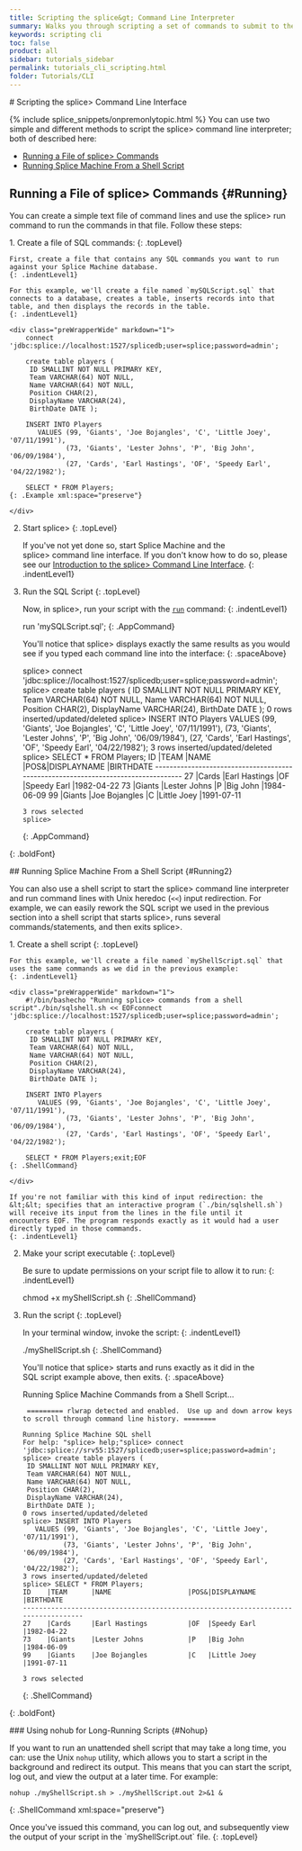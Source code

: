 ```yaml
---
title: Scripting the splice&gt; Command Line Interpreter
summary: Walks you through scripting a set of commands to submit to the splice&gt; command line interpreter.
keywords: scripting cli
toc: false
product: all
sidebar: tutorials_sidebar
permalink: tutorials_cli_scripting.html
folder: Tutorials/CLI
---
```

<section>
<div class="TopicContent" data-swiftype-index="true" markdown="1">
# Scripting the splice&gt; Command Line Interface

{% include splice_snippets/onpremonlytopic.html %}
You can use two simple and different methods to script the <span
class="AppCommand">splice&gt;</span> command line interpreter; both of
described here:

* [Running a File of splice&gt; Commands](#Running)
* [Running Splice Machine From a Shell Script](#Running2)

## Running a File of splice&gt; Commands   {#Running}

You can create a simple text file of command lines and use the
splice&gt; run command to run the commands in that file. Follow these
steps:

<div class="opsStepsList" markdown="1">
1.  Create a file of SQL commands:
    {: .topLevel}
    
    First, create a file that contains any SQL commands you want to run
    against your Splice Machine database.
    {: .indentLevel1}
    
    For this example, we'll create a file named `mySQLScript.sql` that
    connects to a database, creates a table, inserts records into that
    table, and then displays the records in the table.
    {: .indentLevel1}
    
    <div class="preWrapperWide" markdown="1">
        connect 'jdbc:splice://localhost:1527/splicedb;user=splice;password=admin';
        
        create table players (
         ID SMALLINT NOT NULL PRIMARY KEY,
         Team VARCHAR(64) NOT NULL,
         Name VARCHAR(64) NOT NULL,
         Position CHAR(2),
         DisplayName VARCHAR(24),
         BirthDate DATE );
        
        INSERT INTO Players
           VALUES (99, 'Giants', 'Joe Bojangles', 'C', 'Little Joey', '07/11/1991'),
                  (73, 'Giants', 'Lester Johns', 'P', 'Big John', '06/09/1984'),
                  (27, 'Cards', 'Earl Hastings', 'OF', 'Speedy Earl', '04/22/1982');
        
        SELECT * FROM Players;
    {: .Example xml:space="preserve"}
    
    </div>

2.  Start splice&gt;
    {: .topLevel}
    
    If you've not yet done so, start Splice Machine and the
    splice&gt; command line interface. If you don't know how to do so,
    please see our [Introduction to the splice&gt; Command Line
    Interface](tutorials_cli_usingcli.html).
    {: .indentLevel1}

3.  Run the SQL Script
    {: .topLevel}
    
    Now, in <span class="AppCommand">splice&gt;</span>, run your script
    with the [`run`](cmdlineref_run.html) command:
    {: .indentLevel1}
    
    <div class="preWrapperWide" markdown="1">
        run 'mySQLScript.sql';
    {: .AppCommand}
    
    </div>
    
    You'll notice that <span
    class="AppCommand">splice&gt;</span> displays exactly the same
    results as you would see if you typed each command line into the
    interface:
    {: .spaceAbove}
    
    <div class="preWrapperWide" markdown="1">
        splice> connect 'jdbc:splice://localhost:1527/splicedb;user=splice;password=admin';
        splice> create table players (
         ID SMALLINT NOT NULL PRIMARY KEY,
         Team VARCHAR(64) NOT NULL,
         Name VARCHAR(64) NOT NULL,
         Position CHAR(2),
         DisplayName VARCHAR(24),
         BirthDate DATE );
        0 rows inserted/updated/deleted
        splice> INSERT INTO Players
           VALUES (99, 'Giants', 'Joe Bojangles', 'C', 'Little Joey', '07/11/1991'),
                  (73, 'Giants', 'Lester Johns', 'P', 'Big John', '06/09/1984'),
                  (27, 'Cards', 'Earl Hastings', 'OF', 'Speedy Earl', '04/22/1982');
        3 rows inserted/updated/deleted
        splice> SELECT * FROM Players;
        ID    |TEAM      |NAME                   |POS&|DISPLAYNAME             |BIRTHDATE
        ----------------------------------------------------------------------------------
        27    |Cards     |Earl Hastings          |OF  |Speedy Earl             |1982-04-22
        73    |Giants    |Lester Johns           |P   |Big John                |1984-06-09
        99    |Giants    |Joe Bojangles          |C   |Little Joey             |1991-07-11
        
        3 rows selected
        splice>
    {: .AppCommand}
    
    </div>
{: .boldFont}

</div>
## Running Splice Machine From a Shell Script   {#Running2}

You can also use a shell script to start the splice&gt; command line
interpreter and run command lines with Unix heredoc (`<<`) input
redirection. For example, we can easily rework the SQL script we used in
the previous section into a shell script that starts <span
class="AppCommand">splice&gt;</span>, runs several commands/statements,
and then exits <span class="AppCommand">splice&gt;</span>.

<div class="opsStepsList" markdown="1">
1.  Create a shell script
    {: .topLevel}
    
    For this example, we'll create a file named `myShellScript.sql` that
    uses the same commands as we did in the previous example:
    {: .indentLevel1}
    
    <div class="preWrapperWide" markdown="1">
        #!/bin/bashecho "Running splice> commands from a shell script"./bin/sqlshell.sh << EOFconnect 'jdbc:splice://localhost:1527/splicedb;user=splice;password=admin';
        
        create table players (
         ID SMALLINT NOT NULL PRIMARY KEY,
         Team VARCHAR(64) NOT NULL,
         Name VARCHAR(64) NOT NULL,
         Position CHAR(2),
         DisplayName VARCHAR(24),
         BirthDate DATE );
        
        INSERT INTO Players
           VALUES (99, 'Giants', 'Joe Bojangles', 'C', 'Little Joey', '07/11/1991'),
                  (73, 'Giants', 'Lester Johns', 'P', 'Big John', '06/09/1984'),
                  (27, 'Cards', 'Earl Hastings', 'OF', 'Speedy Earl', '04/22/1982');
        
        SELECT * FROM Players;exit;EOF
    {: .ShellCommand}
    
    </div>
    
    If you're not familiar with this kind of input redirection: the
    &lt;&lt; specifies that an interactive program (`./bin/sqlshell.sh`)
    will receive its input from the lines in the file until it
    encounters EOF. The program responds exactly as it would had a user
    directly typed in those commands.
    {: .indentLevel1}

2.  Make your script executable
    {: .topLevel}
    
    Be sure to update permissions on your script file to allow it to
    run:
    {: .indentLevel1}
    
    <div class="preWrapperWide" markdown="1">
        chmod +x myShellScript.sh
    {: .ShellCommand}
    
    </div>

3.  Run the script
    {: .topLevel}
    
    In your terminal window, invoke the script:
    {: .indentLevel1}
    
    <div class="preWrapperWide" markdown="1">
        ./myShellScript.sh
    {: .ShellCommand}
    
    </div>
    
    You'll notice that <span class="AppCommand">splice&gt;</span> starts
    and runs exactly as it did in the SQL script example above, then
    exits.
    {: .spaceAbove}
    
    <div class="preWrapperWide" markdown="1">
        Running Splice Machine Commands from a Shell Script...
        
         ========= rlwrap detected and enabled.  Use up and down arrow keys to scroll through command line history. ========
        
        Running Splice Machine SQL shell
        For help: "splice> help;"splice> connect 'jdbc:splice://srv55:1527/splicedb;user=splice;password=admin';
        splice> create table players (
         ID SMALLINT NOT NULL PRIMARY KEY,
         Team VARCHAR(64) NOT NULL,
         Name VARCHAR(64) NOT NULL,
         Position CHAR(2),
         DisplayName VARCHAR(24),
         BirthDate DATE );
        0 rows inserted/updated/deleted
        splice> INSERT INTO Players
           VALUES (99, 'Giants', 'Joe Bojangles', 'C', 'Little Joey', '07/11/1991'),
                  (73, 'Giants', 'Lester Johns', 'P', 'Big John', '06/09/1984'),
                  (27, 'Cards', 'Earl Hastings', 'OF', 'Speedy Earl', '04/22/1982');
        3 rows inserted/updated/deleted
        splice> SELECT * FROM Players;
        ID    |TEAM      |NAME                   |POS&|DISPLAYNAME             |BIRTHDATE
        ----------------------------------------------------------------------------------
        27    |Cards     |Earl Hastings          |OF  |Speedy Earl             |1982-04-22
        73    |Giants    |Lester Johns           |P   |Big John                |1984-06-09
        99    |Giants    |Joe Bojangles          |C   |Little Joey             |1991-07-11
        
        3 rows selected
    {: .ShellCommand}
    
    </div>
{: .boldFont}

</div>
### Using nohub for Long-Running Scripts   {#Nohup}

If you want to run an unattended shell script that may take a long time,
you can: use the Unix `nohup` utility, which allows you to start a
script in the background and redirect its output. This means that you
can start the script, log out, and view the output at a later time. For
example:

<div class="preWrapperWide" markdown="1">
    
    nohup ./myShellScript.sh > ./myShellScript.out 2>&1 &
{: .ShellCommand xml:space="preserve"}

</div>
Once you've issued this command, you can log out, and subsequently view
the output of your script in the `myShellScript.out` file.
{: .topLevel}

</div>
</section>

